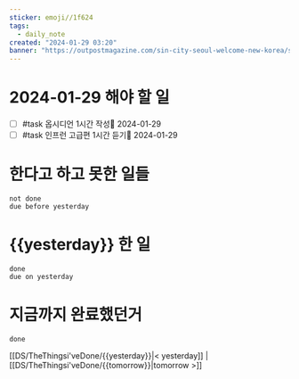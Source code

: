 ```yaml
---
sticker: emoji//1f624
tags:
  - daily_note
created: "2024-01-29 03:20"
banner: "https://outpostmagazine.com/sin-city-seoul-welcome-new-korea/seoul-skyline-photo/"
---
```


# 2024-01-29 해야 할 일

- [ ] #task 옵시디언 1시간 작성📅 2024-01-29
- [ ] #task 인프런 고급편 1시간 듣기📅 2024-01-29

# 한다고 하고 못한 일들
```tasks
not done
due before yesterday
```
# {{yesterday}} 한 일
```tasks
done
due on yesterday
```
# 지금까지 완료했던거 
```tasks
done
```
[[DS/TheThingsi'veDone/{{yesterday}}|< yesterday]] | [[DS/TheThingsi'veDone/{{tomorrow}}|tomorrow >]]